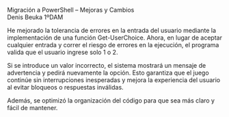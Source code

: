 Migración a PowerShell – Mejoras y Cambios  
Denis Beuka 1ºDAM 

He mejorado la tolerancia de errores en la entrada del usuario mediante la implementación de una función Get-UserChoice.  Ahora, en lugar de aceptar cualquier entrada y correr el riesgo de errores en la ejecución, el programa valida que el usuario ingrese solo 1 o 2.   

Si se introduce un valor incorrecto, el sistema mostrará un mensaje de advertencia y pedirá nuevamente la opción. Esto garantiza que el juego continúe sin interrupciones inesperadas y mejora la experiencia del usuario al evitar bloqueos o respuestas inválidas.  

Además, se optimizó la organización del código para que sea más claro y fácil de mantener. 